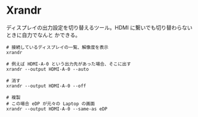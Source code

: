 # Xrandr 

ディスプレイの出力設定を切り替えるツール。HDMI に繋いでも切り替わらないときに自力でなんと
かできる。

```
# 接続しているディスプレイの一覧、解像度を表示
xrandr

# 例えば HDMI-A-0 という出力先があった場合、そこに出す
xrandr --output HDMI-A-0 --auto

# 消す
xrandr --output HDMI-A-0 --off

# 複製
# この場合 eDP が元々の Laptop の画面
xrandr --output HDMI-A-0 --same-as eDP
```

<!-- vim: set tw=90 filetype=markdown : -->

